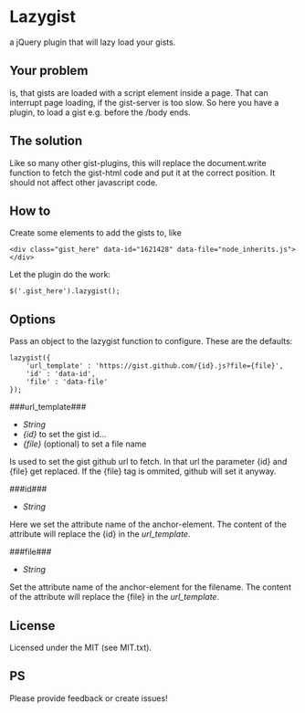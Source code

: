 # Lazygist

a jQuery plugin that will lazy load your gists.

## Your problem

is, that gists are loaded with a script element inside a page. That can interrupt page loading, if the gist-server is too slow. So here you have a plugin, to load a gist e.g. before the /body ends.

## The solution

Like so many other gist-plugins, this will replace the document.write function to fetch the gist-html code and put it at the correct position. It should not affect other javascript code.

## How to

Create some elements to add the gists to, like

    <div class="gist_here" data-id="1621428" data-file="node_inherits.js"></div>

Let the plugin do the work:

    $('.gist_here').lazygist();
	
## Options

Pass an object to the lazygist function to configure. These are the defaults:

    lazygist({
        'url_template' : 'https://gist.github.com/{id}.js?file={file}',
        'id' : 'data-id',
        'file' : 'data-file'
    });

###url_template###
  - _String_
  - _{id}_ to set the gist id...
  - _{file}_ (optional) to set a file name

Is used to set the gist github url to fetch. In that url the parameter {id} and {file} get replaced.
If the {file} tag is ommited, github will set it anyway.

###id###
  - _String_

Here we set the attribute name of the anchor-element. The content of the attribute will replace the {id} in the _url_template_.

###file###
  - _String_

Set the attribute name of the anchor-element for the filename. The content of the attribute will replace the {file} in the _url_template_.

## License

Licensed under the MIT (see MIT.txt).

## PS

Please provide feedback or create issues!